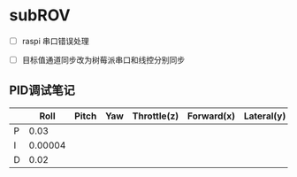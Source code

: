 # subROV

- [ ] raspi 串口错误处理

- [ ] 目标值通道同步改为树莓派串口和线控分别同步

## PID调试笔记

|      | Roll    | Pitch | Yaw  | Throttle(z) | Forward(x) | Lateral(y) |
| ---- | ------- | ----- | ---- | ----------- | ---------- | ---------- |
| P    | 0.03    |       |      |             |            |            |
| I    | 0.00004 |       |      |             |            |            |
| D    | 0.02    |       |      |             |            |            |

